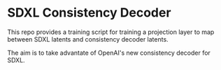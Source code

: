 SDXL Consistency Decoder
========================

This repo provides a training script for training a projection layer to map between SDXL latents and consistency decoder latents.

The aim is to take advantate of OpenAI's new consistency decoder for SDXL.

